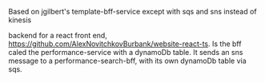 Based on jgilbert's template-bff-service except with sqs and sns instead of kinesis

backend for a react front end, https://github.com/AlexNovitchkovBurbank/website-react-ts. Is the bff caled the performance-service with a dynamoDb table. It sends an sns message to a performance-search-bff, with its own dynamoDb table via sqs.

